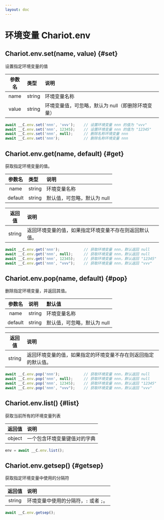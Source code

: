 ```yaml
---
layout: doc
---
```


# 环境变量 Chariot.env

## Chariot.env.set(name, value) {#set}

设置指定环境变量的值

|  参数名  | 类型     | 说明                          |
|:-----:|:-------|:----------------------------|
| name  | string | 环境变量名称                      |
| value | string | 环境变量值，可忽略，默认为 null（即删除环境变量） |

```javascript
await __C.env.set('nnn', 'vvv');    // 设置环境变量 nnn 的值为 "vvv"
await __C.env.set('nnn', 12345);    // 设置环境变量 nnn 的值为 "12345"
await __C.env.set('nnn', null);     // 删除名称环境变量 nnn
await __C.env.set('nnn');           // 删除名称环境变量 nnn
```

## Chariot.env.get(name, default) {#get}

获取指定环境变量的值。

|   参数名   | 类型     | 说明               |
|:-------:|:-------|:-----------------|
|  name   | string | 环境变量名称           |
| default | string | 默认值，可忽略，默认为 null |

|  返回值   | 说明                          |
|:------:|:----------------------------|
| string | 返回环境变量的值，如果指定环境变量不存在则返回默认值。 |

```javascript
await __C.env.get('nnn');           // 获取环境变量 nnn，默认返回 null
await __C.env.get('nnn', null);     // 获取环境变量 nnn，默认返回 null
await __C.env.get('nnn', 12345);    // 获取环境变量 nnn，默认返回 "12345"
await __C.env.get('nnn', "vvv");    // 获取环境变量 nnn，默认返回 "vvv"
```

## Chariot.env.pop(name, default) {#pop}

删除指定环境变量，并返回其值。

|   参数名   | 说明     | 默认值              |
|:-------:|:-------|:-----------------|
|  name   | string | 环境变量名称           |
| default | string | 默认值，可忽略，默认为 null |

|  返回值   | 说明                              |
|:------:|:--------------------------------|
| string | 返回环境变量的值，如果指定的环境变量不存在则返回指定的默认值。 |

```javascript
await __C.env.pop('nnn');           // 获取环境变量 nnn，默认返回 null
await __C.env.pop('nnn', null);     // 获取环境变量 nnn，默认返回 null
await __C.env.pop('nnn', 12345);    // 获取环境变量 nnn，默认返回 "12345"
await __C.env.pop('nnn', "vvv");    // 获取环境变量 nnn，默认返回 "vvv"
```

## Chariot.env.list() {#list}

获取当前所有的环境变量列表

|  返回值   | 说明             |
|:------:|:---------------|
| object | 一个包含环境变量键值对的字典 |

```javascript
env = await __C.env.list();
```

## Chariot.env.getsep() {#getsep}

获取指定环境变量中使用的分隔符

|  返回值   | 说明                      |
|:------:|:------------------------|
| string | 环境变量中使用的分隔符，`:` 或者 `;`。 |

```javascript
await __C.env.getsep();
```